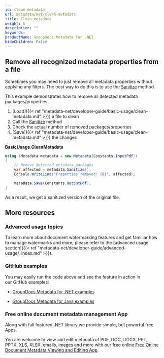 ```yaml
---
id: clean-metadata
url: metadata/net/clean-metadata
title: Clean metadata
weight: 5
description: ""
keywords: 
productName: GroupDocs.Metadata for .NET
hideChildren: False
---
```

## Remove all recognized metadata properties from a file

Sometimes you may need to just remove all metadata properties without applying any filters. The best way to do this is to use the [Sanitize](https://apireference.groupdocs.com/net/metadata/groupdocs.metadata/metadata/methods/sanitize) method.

This example demonstrates how to remove all detected metadata packages/properties.

1.  [Load]({{< ref "metadata-net/developer-guide/basic-usage/clean-metadata.md" >}}) a file to clean
2.  Call the [Sanitize](https://apireference.groupdocs.com/net/metadata/groupdocs.metadata/metadata/methods/sanitize) method
3.  Check the actual number of removed packages/properties
4.  [Save]({{< ref "metadata-net/developer-guide/basic-usage/clean-metadata.md" >}}) the changes

**BasicUsage.CleanMetadata**

```csharp
using (Metadata metadata = new Metadata(Constants.InputPdf))
{
	// Remove detected metadata packages
	var affected = metadata.Sanitize();
	Console.WriteLine("Properties removed: {0}", affected);

	metadata.Save(Constants.OutputPdf);
}
```

As a result, we get a sanitized version of the original file.

## More resources

### Advanced usage topics

To learn more about document watermarking features and get familiar how to manage watermarks and more, please refer to the [advanced usage section]({{< ref "metadata-net/developer-guide/advanced-usage/_index.md" >}}).

### GitHub examples

You may easily run the code above and see the feature in action in our GitHub examples:

*   [GroupDocs.Metadata for .NET examples](https://github.com/groupdocs-metadata/GroupDocs.Metadata-for-.NET)
    
*   [GroupDocs.Metadata for Java examples](https://github.com/groupdocs-metadata/GroupDocs.Metadata-for-Java)
    

### Free online document metadata management App

Along with full featured .NET library we provide simple, but powerful free Apps.

You are welcome to view and edit metadata of PDF, DOC, DOCX, PPT, PPTX, XLS, XLSX, emails, images and more with our free online [Free Online Document Metadata Viewing and Editing App](https://products.groupdocs.app/metadata).
